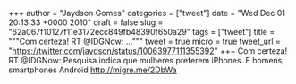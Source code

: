 
+++
author = "Jaydson Gomes"
categories = ["tweet"]
date = "Wed Dec 01 20:13:33 +0000 2010"
draft = false
slug = "62a067f10127f11e3172ecc849fb48390f650a29"
tags = ["tweet"]
title = """Com certeza! RT @IDGNow: ..."""
tweet = true
micro = true
tweet_url = "https://twitter.com/jaydson/status/10063977111355392"
+++
Com certeza! RT @IDGNow: Pesquisa indica que mulheres preferem iPhones. E homens, smartphones Android http://migre.me/2DbWa
